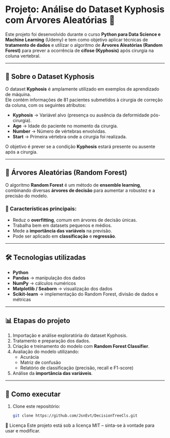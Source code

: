 # Projeto: Análise do Dataset Kyphosis com Árvores Aleatórias 🌳

Este projeto foi desenvolvido durante o curso **Python para Data Science e Machine Learning** (Udemy) e tem como objetivo aplicar técnicas de **tratamento de dados** e utilizar o algoritmo de **Árvores Aleatórias (Random Forest)** para prever a ocorrência de **cifose (Kyphosis)** após cirurgia na coluna vertebral.

---

## 📌 Sobre o Dataset Kyphosis
O dataset **Kyphosis** é amplamente utilizado em exemplos de aprendizado de máquina.  
Ele contém informações de 81 pacientes submetidos à cirurgia de correção da coluna, com os seguintes atributos:

- **Kyphosis** → Variável alvo (presença ou ausência da deformidade pós-cirurgia).  
- **Age** → Idade do paciente no momento da cirurgia.  
- **Number** → Número de vértebras envolvidas.  
- **Start** → Primeira vértebra onde a cirurgia foi realizada.

O objetivo é prever se a condição **Kyphosis** estará presente ou ausente após a cirurgia.

---

## 🌳 Árvores Aleatórias (Random Forest)
O algoritmo **Random Forest** é um método de **ensemble learning**, combinando diversas **árvores de decisão** para aumentar a robustez e a precisão do modelo.

### 🔑 Características principais:
- Reduz o **overfitting**, comum em árvores de decisão únicas.
- Trabalha bem em datasets pequenos e médios.
- Mede a **importância das variáveis** na previsão.
- Pode ser aplicado em **classificação** e **regressão**.

---

## 🛠️ Tecnologias utilizadas
- **Python**
- **Pandas** → manipulação dos dados  
- **NumPy** → cálculos numéricos  
- **Matplotlib / Seaborn** → visualização dos dados  
- **Scikit-learn** → implementação do Random Forest, divisão de dados e métricas  

---

## 📊 Etapas do projeto
1. Importação e análise exploratória do dataset Kyphosis.  
2. Tratamento e preparação dos dados.  
3. Criação e treinamento do modelo com **Random Forest Classifier**.  
4. Avaliação do modelo utilizando:
   - Acurácia  
   - Matriz de confusão  
   - Relatório de classificação (precisão, recall e F1-score)  
5. Análise da **importância das variáveis**.  

---

## 🚀 Como executar
1. Clone este repositório:
   ```bash
   git clone https://github.com/JsnEvt/DecisionTreeCls.git

📖 Licença
Este projeto está sob a licença MIT – sinta-se à vontade para usar e modificar.
